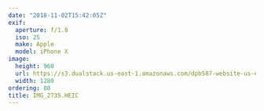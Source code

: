 ```yaml
---
date: "2018-11-02T15:42:05Z"
exif:
  aperture: f/1.8
  iso: 25
  make: Apple
  model: iPhone X
image:
  height: 960
  url: https://s3.dualstack.us-east-1.amazonaws.com/dpb587-website-us-east-1/asset/gallery/2018-europe-trip/c0efcfcc-4fee-683b-755d-51537ef1fe96~1280.jpg
  width: 1280
ordering: 80
title: IMG_2735.HEIC
---
```

